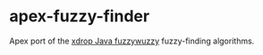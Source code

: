 # apex-fuzzy-finder

Apex port of the [xdrop Java fuzzywuzzy](https://github.com/xdrop/fuzzywuzzy) fuzzy-finding algorithms.
